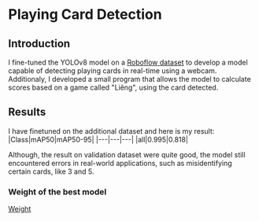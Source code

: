 # Playing Card Detection

## Introduction

I fine-tuned the YOLOv8 model on a [Roboflow dataset](https://universe.roboflow.com/augmented-startups/playing-cards-ow27d/dataset/4) to develop a model capable of detecting playing cards in real-time using a webcam. Additionaly, I developed a small program that allows the model to calculate scores based on a game called "Liêng", using the card detected.

## Results
I have finetuned on the additional dataset and here is my result:
|Class|mAP50|mAP50-95|
|---|---|---|
|all|0.995|0.818|

Although, the result on validation dataset were quite good, the model still encountered errors in real-world applications, such as misidentifying certain cards, like 3 and 5.
### Weight of the best model
[Weight](https://drive.google.com/file/d/1jJ0CRzwR0-kNuy-8hIw_khQBxATCnqJo/view?usp=drive_link)
